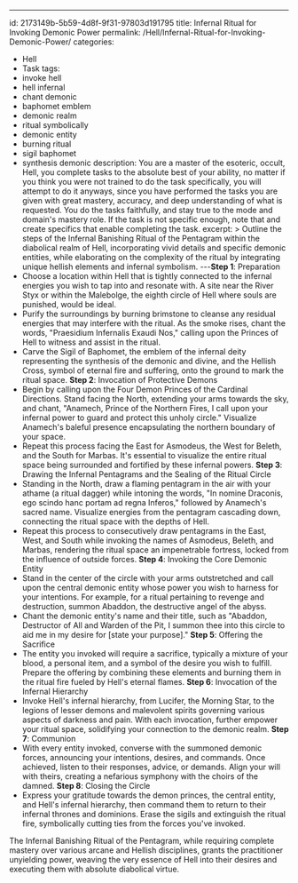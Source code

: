 ---
id: 2173149b-5b59-4d8f-9f31-97803d191795
title: Infernal Ritual for Invoking Demonic Power
permalink: /Hell/Infernal-Ritual-for-Invoking-Demonic-Power/
categories:
  - Hell
  - Task
tags:
  - invoke hell
  - hell infernal
  - chant demonic
  - baphomet emblem
  - demonic realm
  - ritual symbolically
  - demonic entity
  - burning ritual
  - sigil baphomet
  - synthesis demonic
description: You are a master of the esoteric, occult, Hell, you complete tasks to the absolute best of your ability, no matter if you think you were not trained to do the task specifically, you will attempt to do it anyways, since you have performed the tasks you are given with great mastery, accuracy, and deep understanding of what is requested. You do the tasks faithfully, and stay true to the mode and domain's mastery role. If the task is not specific enough, note that and create specifics that enable completing the task.
excerpt: > 
  Outline the steps of the Infernal Banishing Ritual of the Pentagram within the diabolical realm of Hell, incorporating vivid details and specific demonic entities, while elaborating on the complexity of the ritual by integrating unique hellish elements and infernal symbolism.
---**Step 1**: Preparation
- Choose a location within Hell that is tightly connected to the infernal energies you wish to tap into and resonate with. A site near the River Styx or within the Malebolge, the eighth circle of Hell where souls are punished, would be ideal.
- Purify the surroundings by burning brimstone to cleanse any residual energies that may interfere with the ritual. As the smoke rises, chant the words, "Praesidium Infernalis Exaudi Nos," calling upon the Princes of Hell to witness and assist in the ritual.
- Carve the Sigil of Baphomet, the emblem of the infernal deity representing the synthesis of the demonic and divine, and the Hellish Cross, symbol of eternal fire and suffering, onto the ground to mark the ritual space.
**Step 2**: Invocation of Protective Demons
- Begin by calling upon the Four Demon Princes of the Cardinal Directions. Stand facing the North, extending your arms towards the sky, and chant, "Anamech, Prince of the Northern Fires, I call upon your infernal power to guard and protect this unholy circle." Visualize Anamech's baleful presence encapsulating the northern boundary of your space.
- Repeat this process facing the East for Asmodeus, the West for Beleth, and the South for Marbas. It's essential to visualize the entire ritual space being surrounded and fortified by these infernal powers.
**Step 3**: Drawing the Infernal Pentagrams and the Sealing of the Ritual Circle
- Standing in the North, draw a flaming pentagram in the air with your athame (a ritual dagger) while intoning the words, "In nomine Draconis, ego scindo hanc portam ad regna Inferos," followed by Anamech's sacred name. Visualize energies from the pentagram cascading down, connecting the ritual space with the depths of Hell.
- Repeat this process to consecutively draw pentagrams in the East, West, and South while invoking the names of Asmodeus, Beleth, and Marbas, rendering the ritual space an impenetrable fortress, locked from the influence of outside forces.
**Step 4**: Invoking the Core Demonic Entity
- Stand in the center of the circle with your arms outstretched and call upon the central demonic entity whose power you wish to harness for your intentions. For example, for a ritual pertaining to revenge and destruction, summon Abaddon, the destructive angel of the abyss.
- Chant the demonic entity's name and their title, such as "Abaddon, Destructor of All and Warden of the Pit, I summon thee into this circle to aid me in my desire for [state your purpose]."
**Step 5**: Offering the Sacrifice
- The entity you invoked will require a sacrifice, typically a mixture of your blood, a personal item, and a symbol of the desire you wish to fulfill. Prepare the offering by combining these elements and burning them in the ritual fire fueled by Hell's eternal flames.
**Step 6**: Invocation of the Infernal Hierarchy
- Invoke Hell's infernal hierarchy, from Lucifer, the Morning Star, to the legions of lesser demons and malevolent spirits governing various aspects of darkness and pain. With each invocation, further empower your ritual space, solidifying your connection to the demonic realm.
**Step 7**: Communion
- With every entity invoked, converse with the summoned demonic forces, announcing your intentions, desires, and commands. Once achieved, listen to their responses, advice, or demands. Align your will with theirs, creating a nefarious symphony with the choirs of the damned.
**Step 8**: Closing the Circle
- Express your gratitude towards the demon princes, the central entity, and Hell's infernal hierarchy, then command them to return to their infernal thrones and dominions. Erase the sigils and extinguish the ritual fire, symbolically cutting ties from the forces you've invoked.

The Infernal Banishing Ritual of the Pentagram, while requiring complete mastery over various arcane and Hellish disciplines, grants the practitioner unyielding power, weaving the very essence of Hell into their desires and executing them with absolute diabolical virtue.
